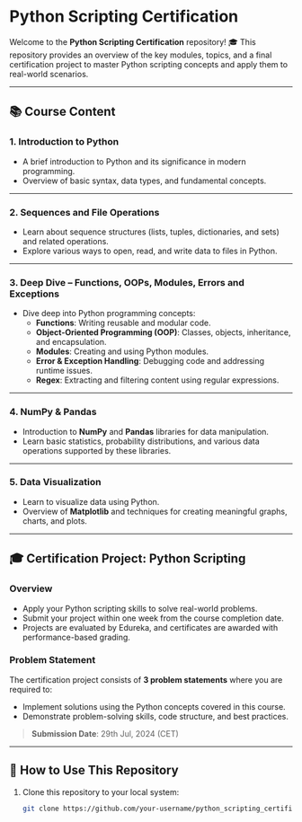 # Python Scripting Certification

Welcome to the **Python Scripting Certification** repository! 🎓 This repository provides an overview of the key modules, topics, and a final certification project to master Python scripting concepts and apply them to real-world scenarios.

---

## 📚 Course Content

### 1. Introduction to Python  
- A brief introduction to Python and its significance in modern programming.  
- Overview of basic syntax, data types, and fundamental concepts.  

---

### 2. Sequences and File Operations  
- Learn about sequence structures (lists, tuples, dictionaries, and sets) and related operations.  
- Explore various ways to open, read, and write data to files in Python.  

---

### 3. Deep Dive – Functions, OOPs, Modules, Errors and Exceptions  
- Dive deep into Python programming concepts:  
  - **Functions**: Writing reusable and modular code.  
  - **Object-Oriented Programming (OOP)**: Classes, objects, inheritance, and encapsulation.  
  - **Modules**: Creating and using Python modules.  
  - **Error & Exception Handling**: Debugging code and addressing runtime issues.  
  - **Regex**: Extracting and filtering content using regular expressions.  

---

### 4. NumPy & Pandas  
- Introduction to **NumPy** and **Pandas** libraries for data manipulation.  
- Learn basic statistics, probability distributions, and various data operations supported by these libraries.  

---

### 5. Data Visualization  
- Learn to visualize data using Python.  
- Overview of **Matplotlib** and techniques for creating meaningful graphs, charts, and plots.  

---

## 🎓 Certification Project: Python Scripting  
### Overview  
- Apply your Python scripting skills to solve real-world problems.  
- Submit your project within one week from the course completion date.  
- Projects are evaluated by Edureka, and certificates are awarded with performance-based grading.  

### Problem Statement  
The certification project consists of **3 problem statements** where you are required to:  
- Implement solutions using the Python concepts covered in this course.  
- Demonstrate problem-solving skills, code structure, and best practices.  

> **Submission Date**: 29th Jul, 2024 (CET)  

---

## 🚀 How to Use This Repository  
1. Clone this repository to your local system:  
   ```bash
   git clone https://github.com/your-username/python_scripting_certification.git
